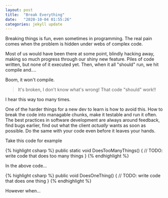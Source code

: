 ```yaml
---
layout: post
title:  "Break Everything"
date:   "2020-10-04 01:55:26"
categories: jekyll update
---
```


Breaking things is fun, even sometimes in programming. The real pain comes when the problem is hidden under webs of complex code.

Most of us would have been there at some point, blindly hacking away, making so much progress through our shiny new feature. 
Piles of code written, but none of it executed yet. Then, when it all "should" run, we hit compile and....

Boom, it won't compile.

>It's broken, I don't know what's wrong! That code "should" work!!

I hear this way too many times.

One of the harder things for a new dev to learn is how to avoid this. How to break the code into managable chunks, 
make it testable and run it often. The best practices in software development are always around feedback, find bugs earlier, 
find out what the client *actually* wants as soon as possible. Do the same with your code even before it leaves your hands.

Take this code for example

{% highlight csharp %}
public static void DoesTooManyThings() 
{
    // TODO: write code that does too many things
}
{% endhighlight %}

In the above code...


{% highlight csharp %}
public void DoesOneThing() 
{
    // TODO: write code that does one thing 
}
{% endhighlight %}

However when...